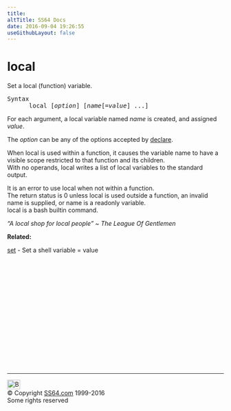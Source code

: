 ```yaml
---
title:
altTitle: SS64 Docs
date: 2016-09-04 19:26:55
useGithubLayout: false
---
```

<!-- #BeginLibraryItem "/Library/head_osx.lbi" --><!-- #EndLibraryItem --><h1>local</h1> 
<p> Set a local (function) variable.</p>
<pre>Syntax
      local [<i>option</i>] [<i>name</i>[=<i>value</i>] ...]</pre>
<p> For each argument, a local variable named <i>name</i> is created, and assigned <i>value</i>.  </p>
<p>The <i>option</i> can be any of the options accepted by <a href="declare.html">declare</a>. </p>
<p>When <span class="code">local</span> is used within a function, it causes the variable name to have a visible scope restricted to that function and its children.<br>
With no operands, <span class="code">local</span> writes a list of local variables to the standard output. </p>
<p>It is an error to use <span class="code">local</span> when not within a function. <br>
The return status is 0 unless local is used outside a function, an invalid name is supplied, or name is a readonly variable.<br>
local is a bash builtin command.</p>
<p class="quote"><i>“A local shop for local people” ~ The League Of Gentlemen</i></p>
<p><b>Related:</b></p>
<p>
  <a href="set.html">set</a> - Set a shell variable = value</p><!-- #BeginLibraryItem "/Library/foot_osx.lbi" --><p>
<!-- OSX300 -->
<ins class="adsbygoogle" style="display:inline-block;width:300px;height:250px" data-ad-client="ca-pub-6140977852749469" data-ad-slot="1823340303"></ins>
<script>
(adsbygoogle = window.adsbygoogle || []).push({});
</script></p>
<hr>
<div id="bl" class="footer"><a href="local.html#"><img src="../images/top.png" width="30" height="22" alt="Back to the Top"></a></div>
<div id="br" class="footer, tagline">© Copyright <a href="http://ss64.com/">SS64.com</a> 1999-2016<br>
Some rights reserved</div><!-- #EndLibraryItem -->

